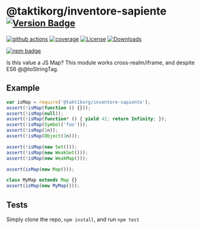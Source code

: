 # @taktikorg/inventore-sapiente <sup>[![Version Badge][npm-version-svg]][package-url]</sup>

[![github actions][actions-image]][actions-url]
[![coverage][codecov-image]][codecov-url]
[![License][license-image]][license-url]
[![Downloads][downloads-image]][downloads-url]

[![npm badge][npm-badge-png]][package-url]

Is this value a JS Map? This module works cross-realm/iframe, and despite ES6 @@toStringTag.

## Example

```js
var isMap = require('@taktikorg/inventore-sapiente');
assert(!isMap(function () {}));
assert(!isMap(null));
assert(!isMap(function* () { yield 42; return Infinity; });
assert(!isMap(Symbol('foo')));
assert(!isMap(1n));
assert(!isMap(Object(1n)));

assert(!isMap(new Set()));
assert(!isMap(new WeakSet()));
assert(!isMap(new WeakMap()));

assert(isMap(new Map()));

class MyMap extends Map {}
assert(isMap(new MyMap()));
```

## Tests
Simply clone the repo, `npm install`, and run `npm test`

[package-url]: https://npmjs.org/package/@taktikorg/inventore-sapiente
[npm-version-svg]: https://versionbadg.es/inspect-js/@taktikorg/inventore-sapiente.svg
[deps-svg]: https://david-dm.org/inspect-js/@taktikorg/inventore-sapiente.svg
[deps-url]: https://david-dm.org/inspect-js/@taktikorg/inventore-sapiente
[dev-deps-svg]: https://david-dm.org/inspect-js/@taktikorg/inventore-sapiente/dev-status.svg
[dev-deps-url]: https://david-dm.org/inspect-js/@taktikorg/inventore-sapiente#info=devDependencies
[npm-badge-png]: https://nodei.co/npm/@taktikorg/inventore-sapiente.png?downloads=true&stars=true
[license-image]: https://img.shields.io/npm/l/@taktikorg/inventore-sapiente.svg
[license-url]: LICENSE
[downloads-image]: https://img.shields.io/npm/dm/@taktikorg/inventore-sapiente.svg
[downloads-url]: https://npm-stat.com/charts.html?package=@taktikorg/inventore-sapiente
[codecov-image]: https://codecov.io/gh/inspect-js/@taktikorg/inventore-sapiente/branch/main/graphs/badge.svg
[codecov-url]: https://app.codecov.io/gh/inspect-js/@taktikorg/inventore-sapiente/
[actions-image]: https://img.shields.io/endpoint?url=https://github-actions-badge-u3jn4tfpocch.runkit.sh/inspect-js/@taktikorg/inventore-sapiente
[actions-url]: https://github.com/taktikorg/inventore-sapiente/actions
